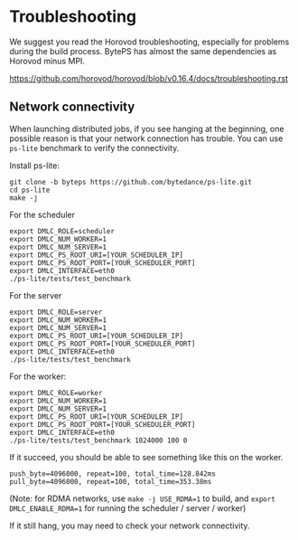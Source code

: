 # Troubleshooting

We suggest you read the Horovod troubleshooting, especially for problems during the build process. BytePS has almost the same dependencies as Horovod minus MPI.

https://github.com/horovod/horovod/blob/v0.16.4/docs/troubleshooting.rst

## Network connectivity

When launching distributed jobs, if you see hanging at the beginning, one possible reason is that your network connection has trouble. You can use `ps-lite` benchmark to verify the connectivity.

Install ps-lite:

```
git clone -b byteps https://github.com/bytedance/ps-lite.git
cd ps-lite
make -j
``` 


For the scheduler
```
export DMLC_ROLE=scheduler 
export DMLC_NUM_WORKER=1 
export DMLC_NUM_SERVER=1 
export DMLC_PS_ROOT_URI=[YOUR_SCHEDULER_IP] 
export DMLC_PS_ROOT_PORT=[YOUR_SCHEDULER_PORT] 
export DMLC_INTERFACE=eth0 
./ps-lite/tests/test_benchmark 
```

For the server
```
export DMLC_ROLE=server 
export DMLC_NUM_WORKER=1 
export DMLC_NUM_SERVER=1 
export DMLC_PS_ROOT_URI=[YOUR_SCHEDULER_IP] 
export DMLC_PS_ROOT_PORT=[YOUR_SCHEDULER_PORT] 
export DMLC_INTERFACE=eth0 
./ps-lite/tests/test_benchmark 
```

For the worker:
```
export DMLC_ROLE=worker 
export DMLC_NUM_WORKER=1 
export DMLC_NUM_SERVER=1 
export DMLC_PS_ROOT_URI=[YOUR_SCHEDULER_IP] 
export DMLC_PS_ROOT_PORT=[YOUR_SCHEDULER_PORT] 
export DMLC_INTERFACE=eth0 
./ps-lite/tests/test_benchmark 1024000 100 0
```

If it succeed, you should be able to see something like this on the worker. 
```
push_byte=4096000, repeat=100, total_time=128.842ms
pull_byte=4096000, repeat=100, total_time=353.38ms
```

(Note: for RDMA networks, use `make -j USE_RDMA=1` to build, and `export DMLC_ENABLE_RDMA=1` for running the scheduler / server / worker)

If it still hang, you may need to check your network connectivity.
